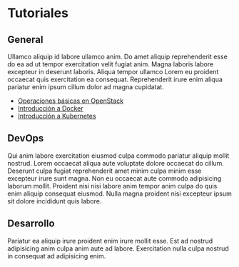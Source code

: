 # Tutoriales

## General

Ullamco aliquip id labore ullamco anim. Do amet aliquip reprehenderit esse do ea ad ut tempor exercitation velit fugiat anim. Magna laboris labore excepteur in deserunt laboris. Aliqua tempor ullamco Lorem eu proident occaecat quis exercitation ea consequat. Reprehenderit irure enim aliqua pariatur enim ipsum cillum dolor ad magna cupidatat.

* [Operaciones básicas en OpenStack](https://ualmtorres.github.io/OpenStackDI/)
* [Introducción a Docker](https://ualmtorres.github.io/SeminarioDockerPresentacion/)
* [Introducción a Kubernetes](https://ualmtorres.github.io/SeminarioKubernetes/)


## DevOps

Qui anim labore exercitation eiusmod culpa commodo pariatur aliquip mollit nostrud. Lorem occaecat aliqua aute voluptate dolore occaecat do cillum. Deserunt culpa fugiat reprehenderit amet minim culpa minim esse excepteur irure sunt magna. Non eu occaecat aute commodo adipisicing laborum mollit. Proident nisi nisi labore anim tempor anim culpa do quis enim aliquip consequat eiusmod. Nulla magna proident nisi excepteur ipsum sit dolore incididunt quis labore.

## Desarrollo

Pariatur ea aliquip irure proident enim irure mollit esse. Est ad nostrud adipisicing anim culpa anim aute ad labore. Exercitation nulla culpa nostrud in consequat ad adipisicing enim.